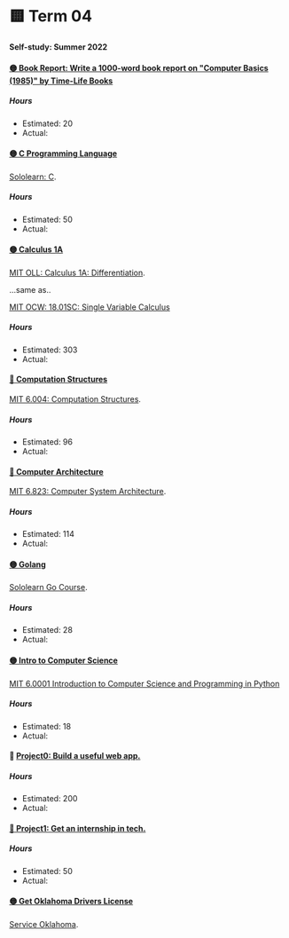 # 🟨 Term 04
**Self-study: Summer 2022**

#### [🟡 Book Report: Write a 1000-word book report on "Computer Basics (1985)" by Time-Life Books](./book-report)

##### Hours 
* Estimated: 20
* Actual:   


#### [🟡 C Programming Language](./c-language)

[Sololearn: C](https://www.sololearn.com/learning/1089).

##### Hours 
* Estimated: 50
* Actual:   

#### [🟡 Calculus 1A](./calculus-1A)

[MIT OLL: Calculus 1A: Differentiation](https://openlearninglibrary.mit.edu/courses/course-v1:MITx+18.01.1x+2T2019/about). 

...same as..

[MIT OCW: 18.01SC: Single Variable Calculus](https://ocw.mit.edu/courses/18-01sc-single-variable-calculus-fall-2010/)

##### Hours 
* Estimated: 303
* Actual:   


#### [🔴 Computation Structures](./computation-structures)

[MIT 6.004: Computation Structures](https://ocw.mit.edu/courses/6-004-computation-structures-spring-2017/pages/syllabus/).

##### Hours 
* Estimated: 96
* Actual:   


#### [🔴 Computer Architecture](./computer-architecture)
 
[MIT 6.823: Computer System Architecture](https://ocw.mit.edu/courses/6-823-computer-system-architecture-fall-2005/pages/syllabus/).

##### Hours 
* Estimated: 114
* Actual:   



#### [🟡 Golang](./golang)
[Sololearn Go Course](https://www.sololearn.com/learning/1164).

##### Hours 
* Estimated: 28
* Actual:    


#### [🟡 Intro to Computer Science](./intro-cs)
[MIT 6.0001 Introduction to Computer Science and Programming in Python](https://ocw.mit.edu/courses/6-0001-introduction-to-computer-science-and-programming-in-python-fall-2016/)

##### Hours 
* Estimated: 18
* Actual:   



#### 🔴 [Project0: Build a useful web app.](./project0)

##### Hours 
* Estimated: 200
* Actual:   

#### [🔴 Project1: Get an internship in tech.](./project1)

##### Hours 
* Estimated: 50
* Actual:   

#### [🟡 Get Oklahoma Drivers License](./dl)

[Service Oklahoma](https://oklahoma.gov/service/all-services/driving-and-automobiles.html).

